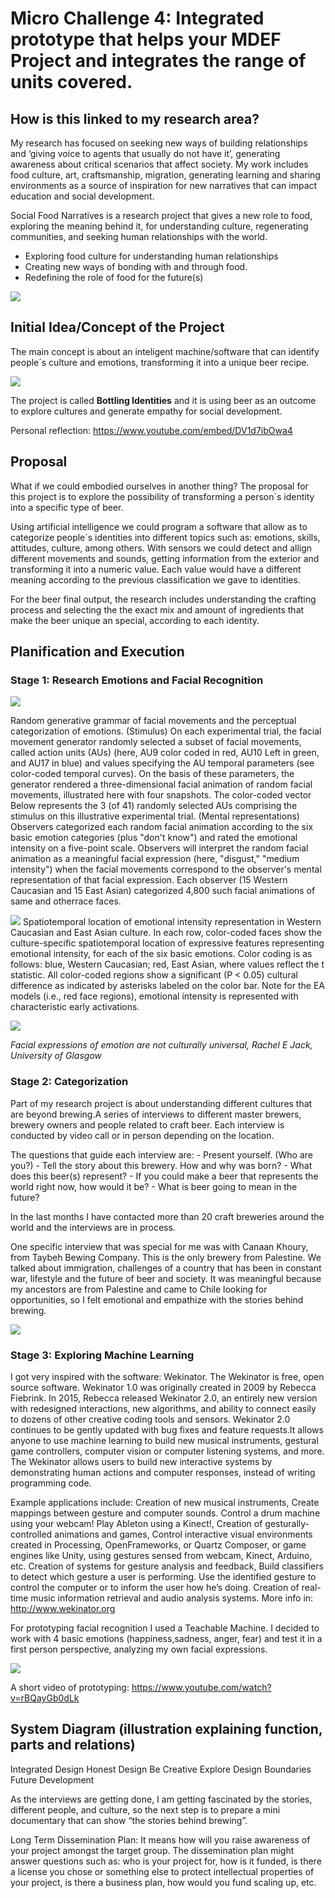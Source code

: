 # Micro Challenge 4: Integrated prototype that helps your MDEF Project and integrates the range of units covered. 

## How is this linked to my research area?

My research has focused on seeking new ways of building relationships and ‘giving voice to agents that usually do not have it’, generating awareness about critical scenarios that affect society. My work includes food culture, art, craftsmanship, migration, generating learning and sharing environments as a source of inspiration for new narratives that can impact education and social development.

Social Food Narratives is a research project that gives a new role to food, exploring the meaning behind it, for understanding culture, regenerating communities, and seeking human relationships with the world.

- Exploring food culture for understanding human relationships
- Creating new ways of bonding with and through food.
- Redefining the role of food for the future(s)

![](images/interesesfab4.jpg)

## Initial Idea/Concept of the Project

The main concept is about an inteligent machine/software that can identify people´s culture and emotions, transforming it into a  unique beer recipe. 

![](images/initialconcept.jpg)

The project is called **Bottling Identities** and it is using beer as an outcome to explore cultures and generate empathy for social development.

Personal reflection: https://www.youtube.com/embed/DV1d7ibOwa4

## Proposal

What if we could embodied ourselves in another thing? The proposal for this project is to explore the possibility of transforming a person´s identity into a specific type of beer. 

Using artificial intelligence we could program a software that allow as to categorize people´s identities into different topics such as: emotions, skills, attitudes, culture, among others. With sensors we could detect and allign different movements and sounds, getting information from the exterior and transforming it into a numeric value. Each value would have a different meaning according to the previous classification we gave to identities.

For the beer final output, the research includes understanding the crafting process and selecting the the exact mix and amount of ingredients that make the beer unique an special, according to each identity. 


## Planification and Execution

### Stage 1: Research Emotions and Facial Recognition

![](images/facereco1.jpg)

Random generative grammar of facial movements and the perceptual categorization of emotions. (Stimulus) On each experimental trial, the facial movement generator randomly selected a subset of facial movements, called action units (AUs) (here, AU9 color coded in red, AU10 Left in green, and AU17 in blue) and values specifying the AU temporal parameters (see color-coded temporal curves). On the basis of these parameters, the generator rendered a three-dimensional facial animation of random facial movements, illustrated here with four snapshots. The color-coded vector Below represents the 3 (of 41) randomly selected AUs comprising the stimulus on this illustrative experimental trial. (Mental representations) Observers categorized each random facial animation according to the six basic emotion categories (plus "don't know") and rated the emotional intensity on a five-point scale. Observers will interpret the random facial animation as a meaningful facial expression (here, "disgust," "medium intensity") when the facial movements correspond to the observer's mental representation of that facial expression. Each observer (15 Western Caucasian and 15 East Asian) categorized 4,800 such facial animations of same and otherrace faces.

![](images/facereco2.jpg)
Spatiotemporal location of emotional intensity representation in Western Caucasian and East Asian culture. In each row, color-coded faces show the culture-specific spatiotemporal location of expressive features representing emotional intensity, for each of the six basic emotions. Color coding is as follows: blue, Western Caucasian; red, East Asian, where values reflect the t statistic. All color-coded regions show a significant (P < 0.05) cultural difference as indicated by asterisks labeled on the color bar. Note for the EA models (i.e., red face regions), emotional intensity is represented with characteristic early activations.

![](images/facereco3.jpg)

*Facial expressions of emotion are not culturally universal, Rachel E Jack, University of Glasgow*

### Stage 2: Categorization

Part of my research project is about understanding different cultures that are beyond brewing.A series of interviews to different master brewers, brewery owners and people related to craft beer. Each interview is conducted by video call or in person depending on the location.

The questions that guide each interview are: - Present yourself. (Who are you?) - Tell the story about this brewery. How and why was born? - What does this beer(s) represent? - If you could make a beer that represents the world right now, how would it be? - What is beer going to mean in the future?

In the last months I have contacted more than 20 craft breweries around the world and the interviews are in process.

One specific interview that was special for me was with Canaan Khoury, from Taybeh Bewing Company. This is the only brewery from Palestine. We talked about immigration, challenges of a country that has been in constant war, lifestyle and the future of beer and society. It was meaningful because my ancestors are from Palestine and came to Chile looking for opportunities, so I felt emotional and empathize with the stories behind brewing.

![](images/beerworld.jpg)

### Stage 3: Exploring Machine Learning

I got very inspired with the software: Wekinator. The Wekinator is free, open source software. Wekinator 1.0 was originally created in 2009 by Rebecca Fiebrink. In 2015, Rebecca released Wekinator 2.0, an entirely new version with redesigned interactions, new algorithms, and ability to connect easily to dozens of other creative coding tools and sensors. Wekinator 2.0 continues to be gently updated with bug fixes and feature requests.It allows anyone to use machine learning to build new musical instruments, gestural game controllers, computer vision or computer listening systems, and more. The Wekinator allows users to build new interactive systems by demonstrating human actions and computer responses, instead of writing programming code.

Example applications include: Creation of new musical instruments, Create mappings between gesture and computer sounds. Control a drum machine using your webcam! Play Ableton using a Kinect!, Creation of gesturally-controlled animations and games, Control interactive visual environments created in Processing, OpenFrameworks, or Quartz Composer, or game engines like Unity, using gestures sensed from webcam, Kinect, Arduino, etc.
Creation of systems for gesture analysis and feedback, Build classifiers to detect which gesture a user is performing. Use the identified gesture to control the computer or to inform the user how he’s doing. Creation of real-time music information retrieval and audio analysis systems.
More info in: http://www.wekinator.org

For prototyping facial recognition I used a Teachable Machine. I decided to work with 4 basic emotions (happiness,sadness, anger, fear) and test it in a first person perspective, analyzing my own facial expressions. 

![](images/facialexpression.jpg)

A short video of prototyping: https://www.youtube.com/watch?v=rBQayGb0dLk


## System Diagram (illustration explaining function, parts and relations)

Integrated Design
Honest Design
Be Creative
Explore Design Boundaries
Future Development

As the interviews are getting done, I am getting fascinated by the stories, different people, and culture, so the next step is to prepare a mini documentary that can show “the stories behind brewing”.



Long Term Dissemination Plan: It means how will you raise awareness of your project amongst the target group. The dissemination plan might answer questions such as: who is your project for, how is it funded, is there a license you chose or something else to protect intellectual properties of your project, is there a business plan, how would you fund scaling up, etc.
